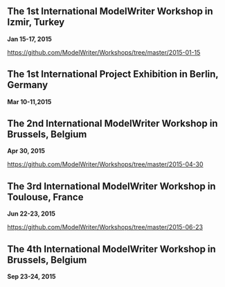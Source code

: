 The 1st International ModelWriter Workshop in Izmir, Turkey
---
**Jan 15-17, 2015**

https://github.com/ModelWriter/Workshops/tree/master/2015-01-15

The 1st International Project Exhibition in Berlin, Germany
---
**Mar 10-11,2015**

The 2nd International ModelWriter Workshop in Brussels, Belgium
---
**Apr 30, 2015**

https://github.com/ModelWriter/Workshops/tree/master/2015-04-30


The 3rd International ModelWriter Workshop in Toulouse, France
---
**Jun 22-23, 2015**

https://github.com/ModelWriter/Workshops/tree/master/2015-06-23


The 4th International ModelWriter Workshop in Brussels, Belgium
---
**Sep 23-24, 2015**
